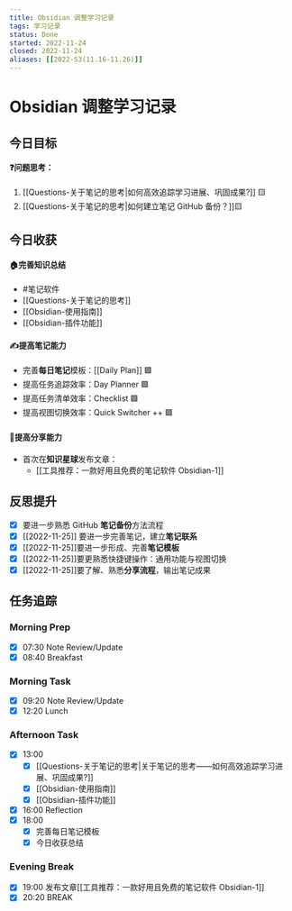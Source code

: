 ```yaml
---
title: Obsidian 调整学习记录
tags: 学习记录
status: Done
started: 2022-11-24
closed: 2022-11-24
aliases: [[2022-S3(11.16-11.26)]]
---
```

# Obsidian 调整学习记录
## 今日目标
#### ❓问题思考：
1. [[Questions-关于笔记的思考|如何高效追踪学习进展、巩固成果?]] 🟨
2. [[Questions-关于笔记的思考|如何建立笔记 GitHub 备份？]]🟨
## 今日收获
#### 🏠完善知识总结
- #笔记软件 
- [[Questions-关于笔记的思考]]
- [[Obsidian-使用指南]]
- [[Obsidian-插件功能]]
#### ✍️提高笔记能力
- 完善**每日笔记**模板：[[Daily Plan]] 🟩
- 提高任务追踪效率：Day Planner 🟩
- 提高任务清单效率：Checklist 🟩
- 提高视图切换效率：Quick Switcher ++ 🟩
#### 👯提高分享能力
- 首次在**知识星球**发布文章：
	- [[工具推荐：一款好用且免费的笔记软件 Obsidian-1]]
## 反思提升 
- [x] 要进一步熟悉 GitHub **笔记备份**方法流程 
- [x] [[2022-11-25]] 要进一步完善笔记，建立**笔记联系**
- [x] [[2022-11-25]]要进一步形成、完善**笔记模板** 
- [x] [[2022-11-25]]要更熟悉快捷键操作：通用功能与视图切换 
- [x] [[2022-11-25]]要了解、熟悉**分享流程**，输出笔记成果 
## 任务追踪
### Morning Prep
- [x] 07:30 Note Review/Update
- [x] 08:40 Breakfast
### Morning Task
- [x] 09:20 Note Review/Update
- [x] 12:20 Lunch
### Afternoon Task
- [x] 13:00 
	- [x] [[Questions-关于笔记的思考|关于笔记的思考——如何高效追踪学习进展、巩固成果?]]
	- [x] [[Obsidian-使用指南]]
	- [x] [[Obsidian-插件功能]]
- [x] 16:00 Reflection
- [x] 18:00 
	- [x] 完善每日笔记模板
	- [x] 今日收获总结
### Evening Break
- [x] 19:00 发布文章[[工具推荐：一款好用且免费的笔记软件 Obsidian-1]]
- [x] 20:20 BREAK